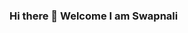 ### Hi there 👋 Welcome I am Swapnali

<p align="justify>
I am an enthusiastic and highly ambitious individual with the passion to learn new things and device optimal solutions that make an impact. I love to work in a fast pace environment with a steep learning curve. A team player with good organizational and communication skills.
Looking forward to work with an organization where I can utilize my technical skills and knowledge to gain more practical experience and grow along with the growth of the organization.

I have hands-on practical knowledge in field of software development and data analysis.I have had lot of opportunities to work on different research projects, programming languages and technologies. I have used and worked on a lot of new technologies in areas of big data, backend, frontend and full stack development. I am fluent in programming languages like Java, Python, C# .NET as well as and web-based languages like PHP, HTML, CSS, JavaScript etc. I am also familiar with various big data technologies like Hadoop, HDFS, Pig, Hive, Spark. I have worked on advanced database with schema designing as well as normalizations for MySQL, Oracle, MS SQL Server and Vertica. I have used various new concepts along with effective practical implementations.
</p>

TECHNICAL SKILLS -<br>
• Programming Languages: Python, Java, C, C++, C#, HTML, CSS, PHP, R, Bootstrap, JavaScript.<br>
• Big Data Technologies: Hadoop, HDFS, MapReduce, Pig, Hive, Spark, Sqoop.<br>
• Databases: MySQL, Oracle, MS SQL Server, PostgreSQL, MongoDB.<br>
• Tools: Eclipse, Visual Studio, SQL Developer, R Studio, SSRS, AWS, JIRA, SVN, GitHub.<br>

<!--
**swapnali12345/swapnali12345** is a ✨ _special_ ✨ repository because its `README.md` (this file) appears on your GitHub profile.

Here are some ideas to get you started:

- 🔭 I’m currently working on ...
- 🌱 I’m currently learning ...
- 👯 I’m looking to collaborate on ...
- 🤔 I’m looking for help with ...
- 💬 Ask me about ...
- 📫 How to reach me: ...
- 😄 Pronouns: ...
- ⚡ Fun fact: ...
-->
